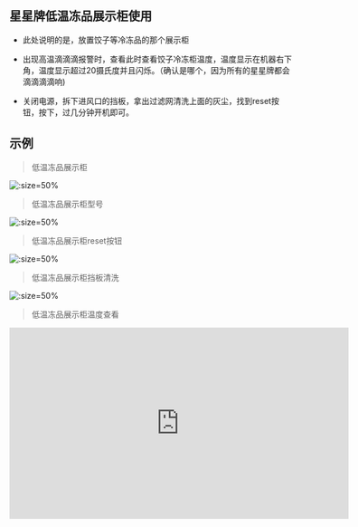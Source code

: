 ## 星星牌低温冻品展示柜使用

* 此处说明的是，放置饺子等冷冻品的那个展示柜

* 出现高温滴滴滴报警时，查看此时查看饺子冷冻柜温度，温度显示在机器右下角，温度显示超过20摄氏度并且闪烁。（确认是哪个，因为所有的星星牌都会滴滴滴滴响)

* 关闭电源，拆下进风口的挡板，拿出过滤网清洗上面的灰尘，找到reset按钮，按下，过几分钟开机即可。


## 示例

> 低温冻品展示柜

![](https://gitcode.net/GaloisField/WORKFLOWS4COMPANY/-/raw/master/resources/pic/equipment/冻品展示柜.jpeg ':size=50%')

> 低温冻品展示柜型号

![](https://gitcode.net/GaloisField/WORKFLOWS4COMPANY/-/raw/master/resources/pic/equipment/冻品展示柜型号.jpeg ':size=50%')

> 低温冻品展示柜reset按钮

![](https://gitcode.net/GaloisField/WORKFLOWS4COMPANY/-/raw/master/resources/pic/equipment/冻品展示柜reset.jpeg ':size=50%')

> 低温冻品展示柜挡板清洗

![](https://gitcode.net/GaloisField/WORKFLOWS4COMPANY/-/raw/master/resources/pic/equipment/冻品展示柜挡板.jpeg ':size=50%')

> 低温冻品展示柜温度查看

<iframe style='width: 600px;height: 338px' background-image:url=".resources/pic/logo/视频封面0.png" frameborder='no' allowfullscreen mozallowfullscreen webkitallowfullscreen src='http://go.plvideo.cn/front/video/preview?vid=2d67f7188ec6d9617ecb769c6f20483b_2'></iframe>
